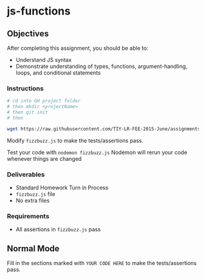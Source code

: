 # js-functions

## Objectives

After completing this assignment, you should be able to:

* Understand JS syntax
* Demonstrate understanding of types, functions, argument-handling, loops, and conditional statements

### Instructions

```sh
# cd into GH project folder
# then mkdir <projectName>
# then git init
# then 

wget https://raw.githubusercontent.com/TIY-LR-FEE-2015-June/assignments/master/3.1-js-functions/fizzbuzz.js
```

Modify `fizzbuzz.js` to make the tests/assertions pass.

Test your code with `nodemon fizzbuzz.js`
Nodemon will rerun your code whenever things are changed

### Deliverables

* Standard Homework Turn in Process
* `fizzbuzz.js` file
* No extra files

### Requirements

* All assertions in `fizzbuzz.js` pass

## Normal Mode

Fill in the sections marked with `YOUR CODE HERE` to make the tests/assertions pass.

